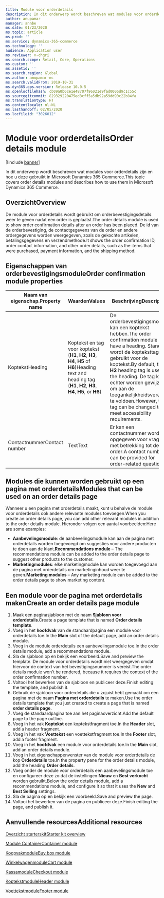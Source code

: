 ```yaml
---
title: Module voor orderdetails
description: In dit onderwerp wordt beschreven wat modules voor orderdetails zijn en hoe u deze gebruikt in Microsoft Dynamics 365 Commerce.
author: anupamar
manager: annbe
ms.date: 01/23/2020
ms.topic: article
ms.prod: ''
ms.service: dynamics-365-commerce
ms.technology: ''
audience: Application user
ms.reviewer: v-chgri
ms.search.scope: Retail, Core, Operations
ms.custom: ''
ms.assetid: ''
ms.search.region: Global
ms.author: anupamar-ms
ms.search.validFrom: 2019-10-31
ms.dyn365.ops.version: Release 10.0.5
ms.openlocfilehash: cb09a0b6ce1e48707f96021e9fad0006d9c1c55c
ms.sourcegitcommit: 829329220475ed8cff5a5db92a59dd90c22b04fa
ms.translationtype: HT
ms.contentlocale: nl-NL
ms.lasthandoff: 02/05/2020
ms.locfileid: "3026012"
---
```

# <a name="order-details-module"></a><span data-ttu-id="df648-103">Module voor orderdetails</span><span class="sxs-lookup"><span data-stu-id="df648-103">Order details module</span></span>


[!include [banner](includes/banner.md)]

<span data-ttu-id="df648-104">In dit onderwerp wordt beschreven wat modules voor orderdetails zijn en hoe u deze gebruikt in Microsoft Dynamics 365 Commerce.</span><span class="sxs-lookup"><span data-stu-id="df648-104">This topic covers order details modules and describes how to use them in Microsoft Dynamics 365 Commerce.</span></span>

## <a name="overview"></a><span data-ttu-id="df648-105">Overzicht</span><span class="sxs-lookup"><span data-stu-id="df648-105">Overview</span></span>

<span data-ttu-id="df648-106">De module voor orderdetails wordt gebruikt om orderbevestigingsdetails weer te geven nadat een order is geplaatst.</span><span class="sxs-lookup"><span data-stu-id="df648-106">The order details module is used to show order confirmation details after an order has been placed.</span></span> <span data-ttu-id="df648-107">De id van de orderbevestiging, de contactgegevens van de order en andere ordergegevens worden weergegeven, zoals de gekochte artikelen, betalingsgegevens en verzendmethode.</span><span class="sxs-lookup"><span data-stu-id="df648-107">It shows the order confirmation ID, order contact information, and other order details, such as the items that were purchased, payment information, and the shipping method.</span></span>

## <a name="order-confirmation-module-properties"></a><span data-ttu-id="df648-108">Eigenschappen van orderbevestigingsmodule</span><span class="sxs-lookup"><span data-stu-id="df648-108">Order confirmation module properties</span></span>

| <span data-ttu-id="df648-109">Naam van eigenschap.</span><span class="sxs-lookup"><span data-stu-id="df648-109">Property name</span></span>  | <span data-ttu-id="df648-110">Waarden</span><span class="sxs-lookup"><span data-stu-id="df648-110">Values</span></span> | <span data-ttu-id="df648-111">Beschrijving</span><span class="sxs-lookup"><span data-stu-id="df648-111">Description</span></span> |
|----------------|--------|-------------|
| <span data-ttu-id="df648-112">Koptekst</span><span class="sxs-lookup"><span data-stu-id="df648-112">Heading</span></span>        | <span data-ttu-id="df648-113">Koptekst en tag voor koptekst (**H1**, **H2**, **H3**, **H4**, **H5** of **H6**)</span><span class="sxs-lookup"><span data-stu-id="df648-113">Heading text and heading tag (**H1**, **H2**, **H3**, **H4**, **H5**, or **H6**)</span></span> | <span data-ttu-id="df648-114">De orderbevestigingsmodule kan een koptekst hebben.</span><span class="sxs-lookup"><span data-stu-id="df648-114">The order confirmation module can have a heading.</span></span> <span data-ttu-id="df648-115">Standaard wordt de kopteksttag **H2** gebruikt voor de koptekst.</span><span class="sxs-lookup"><span data-stu-id="df648-115">By default, the **H2** heading tag is used for the heading.</span></span> <span data-ttu-id="df648-116">De tag kan echter worden gewijzigd om aan de toegankelijkheidsvereisten te voldoen.</span><span class="sxs-lookup"><span data-stu-id="df648-116">However, the tag can be changed to meet accessibility requirements.</span></span> |
| <span data-ttu-id="df648-117">Contactnummer</span><span class="sxs-lookup"><span data-stu-id="df648-117">Contact number</span></span> | <span data-ttu-id="df648-118">Text</span><span class="sxs-lookup"><span data-stu-id="df648-118">Text</span></span> | <span data-ttu-id="df648-119">Er kan een contactnummer worden opgegeven voor vragen met betrekking tot de order.</span><span class="sxs-lookup"><span data-stu-id="df648-119">A contact number can be provided for order-related questions.</span></span> |

## <a name="modules-that-can-be-used-on-an-order-details-page"></a><span data-ttu-id="df648-120">Modules die kunnen worden gebruikt op een pagina met orderdetails</span><span class="sxs-lookup"><span data-stu-id="df648-120">Modules that can be used on an order details page</span></span>

<span data-ttu-id="df648-121">Wanneer u een pagina met orderdetails maakt, kunt u behalve de module voor orderdetails ook andere relevante modules toevoegen.</span><span class="sxs-lookup"><span data-stu-id="df648-121">When you create an order details page, you can add other relevant modules in addition to the order details module.</span></span> <span data-ttu-id="df648-122">Hieronder volgen een aantal voorbeelden:</span><span class="sxs-lookup"><span data-stu-id="df648-122">Here are some examples:</span></span>

- <span data-ttu-id="df648-123">**Aanbevelingsmodule**: de aanbevelingsmodule kan aan de pagina met orderdetails worden toegevoegd om suggesties voor andere producten te doen aan de klant.</span><span class="sxs-lookup"><span data-stu-id="df648-123">**Recommendations module** – The recommendations module can be added to the order details page to suggest other products to the customer.</span></span>
- <span data-ttu-id="df648-124">**Marketingmodules**: elke marketingmodule kan worden toegevoegd aan de pagina met orderdetails om marketinginhoud weer te geven.</span><span class="sxs-lookup"><span data-stu-id="df648-124">**Marketing modules** – Any marketing module can be added to the order details page to show marketing content.</span></span>

## <a name="create-an-order-details-page-module"></a><span data-ttu-id="df648-125">Een module voor de pagina met orderdetails maken</span><span class="sxs-lookup"><span data-stu-id="df648-125">Create an order details page module</span></span>

1. <span data-ttu-id="df648-126">Maak een paginasjabloon met de naam **Sjabloon voor orderdetails**.</span><span class="sxs-lookup"><span data-stu-id="df648-126">Create a page template that is named **Order details template**.</span></span>
1. <span data-ttu-id="df648-127">Voeg in het **hoofdvak** van de standaardpagina een module voor orderdetails toe.</span><span class="sxs-lookup"><span data-stu-id="df648-127">In the **Main** slot of the default page, add an order details module.</span></span>
1. <span data-ttu-id="df648-128">Voeg in de module orderdetails een aanbevelingsmodule toe.</span><span class="sxs-lookup"><span data-stu-id="df648-128">In the order details module, add a recommendations module.</span></span>
1. <span data-ttu-id="df648-129">Sla de sjabloon op en bekijk een voorbeeld.</span><span class="sxs-lookup"><span data-stu-id="df648-129">Save and preview the template.</span></span> <span data-ttu-id="df648-130">De module voor orderdetails wordt niet weergegeven omdat hiervoor de context van het bevestigingsnummer is vereist.</span><span class="sxs-lookup"><span data-stu-id="df648-130">The order details module won't be rendered, because it requires the context of the order confirmation number.</span></span>
1. <span data-ttu-id="df648-131">Voltooi het bewerken van de sjabloon en publiceer deze.</span><span class="sxs-lookup"><span data-stu-id="df648-131">Finish editing the template, and publish it.</span></span>
1. <span data-ttu-id="df648-132">Gebruik de sjabloon voor orderdetails die u zojuist hebt gemaakt om een pagina met de naam **Pagina met orderdetails** te maken.</span><span class="sxs-lookup"><span data-stu-id="df648-132">Use the order details template that you just created to create a page that is named **order details page**.</span></span>
1. <span data-ttu-id="df648-133">Voeg de standaardpagina toe aan het paginaoverzicht.</span><span class="sxs-lookup"><span data-stu-id="df648-133">Add the default page to the page outline.</span></span>
1. <span data-ttu-id="df648-134">Voeg in het vak **Koptekst** een koptekstfragment toe.</span><span class="sxs-lookup"><span data-stu-id="df648-134">In the **Header** slot, add a header fragment.</span></span>
1. <span data-ttu-id="df648-135">Voeg in het vak **Voettekst** een voettekstfragment toe.</span><span class="sxs-lookup"><span data-stu-id="df648-135">In the **Footer** slot, add a footer fragment.</span></span>
1. <span data-ttu-id="df648-136">Voeg in het **hoofdvak** een module voor orderdetails toe.</span><span class="sxs-lookup"><span data-stu-id="df648-136">In the **Main** slot, add an order details module.</span></span>
1. <span data-ttu-id="df648-137">Voeg in het eigenschappenvenster van de module voor orderdetails de kop **Orderdetails** toe.</span><span class="sxs-lookup"><span data-stu-id="df648-137">In the property pane for the order details module, add the heading **Order details**.</span></span>
1. <span data-ttu-id="df648-138">Voeg onder de module voor orderdetails een aanbevelingsmodule toe en configureer deze zo dat de instellingen **Nieuw** en **Best verkocht** worden gebruikt.</span><span class="sxs-lookup"><span data-stu-id="df648-138">Below the order details module, add a recommendations module, and configure it so that it uses the **New** and **Best Selling** settings.</span></span>
1. <span data-ttu-id="df648-139">Sla de pagina op en bekijk een voorbeeld.</span><span class="sxs-lookup"><span data-stu-id="df648-139">Save and preview the page.</span></span>
1. <span data-ttu-id="df648-140">Voltooi het bewerken van de pagina en publiceer deze.</span><span class="sxs-lookup"><span data-stu-id="df648-140">Finish editing the page, and publish it.</span></span>

## <a name="additional-resources"></a><span data-ttu-id="df648-141">Aanvullende resources</span><span class="sxs-lookup"><span data-stu-id="df648-141">Additional resources</span></span>

[<span data-ttu-id="df648-142">Overzicht starterskit</span><span class="sxs-lookup"><span data-stu-id="df648-142">Starter kit overview</span></span>](starter-kit-overview.md)

[<span data-ttu-id="df648-143">Module Container</span><span class="sxs-lookup"><span data-stu-id="df648-143">Container module</span></span>](add-container-module.md)

[<span data-ttu-id="df648-144">Koopvakmodule</span><span class="sxs-lookup"><span data-stu-id="df648-144">Buy box module</span></span>](add-buy-box.md)

[<span data-ttu-id="df648-145">Winkelwagenmodule</span><span class="sxs-lookup"><span data-stu-id="df648-145">Cart module</span></span>](add-cart-module.md)

[<span data-ttu-id="df648-146">Kassamodule</span><span class="sxs-lookup"><span data-stu-id="df648-146">Checkout module</span></span>](add-checkout-module.md)

[<span data-ttu-id="df648-147">Koptekstmodule</span><span class="sxs-lookup"><span data-stu-id="df648-147">Header module</span></span>](author-header-module.md)

[<span data-ttu-id="df648-148">Voettekstmodule</span><span class="sxs-lookup"><span data-stu-id="df648-148">Footer module</span></span>](author-footer-module.md)
